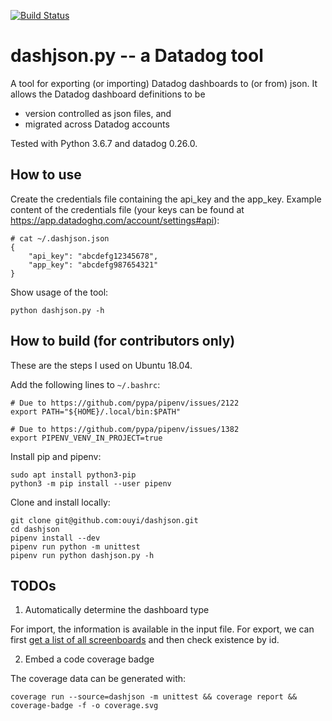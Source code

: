 [![Build Status](https://travis-ci.org/ouyi/dashjson.svg?branch=master)](https://travis-ci.org/ouyi/dashjson)

# dashjson.py -- a Datadog tool

A tool for exporting (or importing) Datadog dashboards to (or from) json. It allows the Datadog dashboard definitions to be

- version controlled as json files, and
- migrated across Datadog accounts

Tested with Python 3.6.7 and datadog 0.26.0.

## How to use

Create the credentials file containing the api\_key and the app\_key. Example content of the credentials file (your keys can be found at https://app.datadoghq.com/account/settings#api):

    # cat ~/.dashjson.json
    {
        "api_key": "abcdefg12345678",
        "app_key": "abcdefg987654321"
    }

Show usage of the tool:

    python dashjson.py -h

## How to build (for contributors only)

These are the steps I used on Ubuntu 18.04.

Add the following lines to `~/.bashrc`:

    # Due to https://github.com/pypa/pipenv/issues/2122
    export PATH="${HOME}/.local/bin:$PATH"

    # Due to https://github.com/pypa/pipenv/issues/1382
    export PIPENV_VENV_IN_PROJECT=true

Install pip and pipenv:

    sudo apt install python3-pip
    python3 -m pip install --user pipenv

Clone and install locally:

    git clone git@github.com:ouyi/dashjson.git
    cd dashjson
    pipenv install --dev
    pipenv run python -m unittest
    pipenv run python dashjson.py -h

## TODOs

1. Automatically determine the dashboard type

For import, the information is available in the input file. For export, we can first [get a list of all screenboards](https://docs.datadoghq.com/api/?lang=python#get-all-screenboards) and then check existence by id.

2. Embed a code coverage badge

The coverage data can be generated with:

    coverage run --source=dashjson -m unittest && coverage report && coverage-badge -f -o coverage.svg
